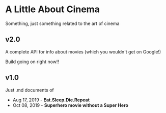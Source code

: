 A Little About Cinema
=

Something, just something related to the art of cinema

## v2.0
A complete API for info about movies (which you wouldn't get on Google!)

Build going on right now!!

## v1.0
Just .md documents of

- Aug 17, 2019 - **Eat.Sleep.Die.Repeat**
- Oct 08, 2019 - **Superhero movie without a Super Hero**